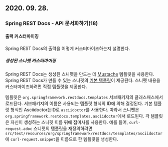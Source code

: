 ## 2020. 09. 28.

### Spring REST Docs - API 문서화하기(18)

#### 출력 커스터마이징

Spring REST Docs의 출력을 어떻게 커스터마이즈하는지 설명한다.

##### 생성된 스니펫 커스터마이징

Spring REST Docs는 생성된 스니펫을 만드는 데 [Mustache][mustache] 템플릿을 사용한다. Spring REST Docs가 만들 수 있는 스니펫의 [기본 템플릿][default-templates]이 제공된다. 스니펫 내용을 커스터마이즈하려면 직접 템플릿을 제공한다.

템플릿은 `org.springframework.restdocs.templates` 서브패키지의 클래스패스에서 로드된다. 서브패키지의 이름은 사용되는 템플릿 형식의 ID에 의해 결정된다. 기본 템플릿 형식인 Asciidoctor는ID로 `asciidoctor`를 사용한다. 따라서 스니펫은 `org.springframework.restdocs.templates.asciidoctor`에서 로드된다. 각 템플릿은 자신이 생성하는 스니펫 이름 뒤에 접미사를 사용한다. 예를 들어, `curl-request.adoc` 스니펫의 템플릿을 재정의하려면 `src/test/resources/org/springframework/restdocs/tesmplates/asciidoctor`에 `curl-request.snippet`을 이름으로 한 템플릿을 생성한다.



[mustache]: https://mustache.github.io/
[default-templates]: https://github.com/spring-projects/spring-restdocs/tree/v2.0.4.RELEASE/spring-restdocs-core/src/main/resources/org/springframework/restdocs/templates